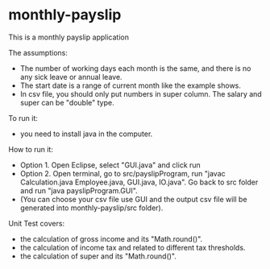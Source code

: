 # monthly-payslip

This is a monthly payslip application

The assumptions:
- The number of working days each month is the same, and there is no any sick leave or annual leave.
- The start date is a range of current month like the example shows.
- In csv file, you should only put numbers in super column. The salary and super can be "double" type.


To run it:
- you need to install java in the computer.


How to run it:
- Option 1. Open Eclipse, select "GUI.java" and click run
- Option 2. Open terminal, go to src/payslipProgram, run "javac Calculation.java Employee.java, GUI.java, IO.java". Go back to src folder and run "java payslipProgram.GUI".
- (You can choose your csv file use GUI and the output csv file will be generated into monthly-payslip/src folder).


Unit Test covers:
- the calculation of gross income and its "Math.round()".
- the calculation of income tax and related to different tax thresholds.
- the calculation of super and its "Math.round()".
